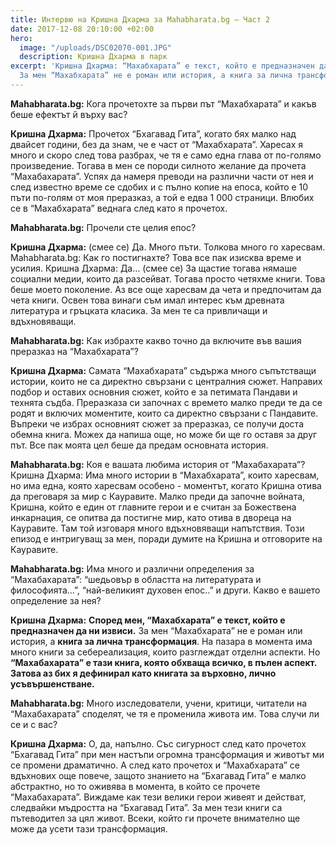 ```yaml
---
title: Интервю на Кришна Дхарма за Mahabharata.bg – Част 2
date: 2017-12-08 20:10:00 +02:00
hero:
  image: "/uploads/DSC02070-001.JPG"
  description: Кришна Дхарма в парк
excerpt: 'Кришна Дхарма: “Махабхарата” е текст, който е предназначен да ни извиси.
  За мен “Махабхарата” не е роман или история, а книга за лична трансформация. '
---
```


**Mahabharata.bg:**  Кога прочетохте за първи път “Махабхарата” и какъв беше ефектът й върху вас?

**Кришна Дхарма:** Прочетох “Бхагавад Гита”, когато бях малко над двайсет години, без да знам, че е част от “Махабхарата”. Харесах я много и скоро след това разбрах, че тя е само една глава от по-голямо произведение. Тогава в мен се породи силното желание да прочета “Махабахарата”. Успях да намеря преводи на различни части от нея и след известно време се сдобих и с пълно копие на епоса, който е 10 пъти по-голям от моя преразказ, а той е едва 1 000 страници. Влюбих се в “Махабхарата” веднага след като я прочетох.

**Mahabharata.bg:** Прочели сте целия епос?

**Кришна Дхарма:** (смее се) Да. Много пъти. Толкова много го харесвам.
Mahabharata.bg: Как го постигнахте? Това все пак изисква време и усилия.
Кришна Дхарма: Да… (смее се) За щастие тогава нямаше социални медии, които да разсейват. Тогава просто четяхме книги. Това беше моето поколение. Аз все още харесвам да чета и предпочитам да чета книги. Освен това винаги съм имал интерес към древната литература и гръцката класика. За мен те са привличащи и вдъхновяващи.

**Mahabharata.bg:** Как избрахте какво точно да включите във вашия преразказ на “Махабхарата”?

**Кришна Дхарма:** Самата “Махабхарата” съдържа много съпътстващи истории, които не са директно свързани с централния сюжет. Направих подбор и оставих основния сюжет, който е за петимата Пандави и технята съдба. Преразказа си започнах с времето малко преди те да се родят и включих моментите, които са директно свързани с Пандавите. Въпреки че избрах основният сюжет за преразказ, се получи доста обемна книга. Можех да напиша още, но може би ще го оставя за друг път. Все пак моята цел беше да предам основната история. 

**Mahabharata.bg:** Коя е вашата любима история от “Махабахарата”?
Кришна Дхарма: Има много  истории в “Махабхарата”, които харесвам, но има една, която харесвам особено - моментът, когато Кришна отива да преговаря за мир с Кауравите. Малко преди да започне войната, Кришна, който е един от главните герои и е считан за Божествена инкарнация, се опитва да постигне мир, като отива в двореца на Кауравите. Там той изговаря много вдъхновяващи напътствия. Този епизод е интригуващ за мен, поради думите на Кришна и отговорите на Кауравите. 

**Mahabharata.bg:** Има много и различни определения за “Махабахарата”: “шедьовър в областта на литературата и философията…”, “най-великият духовен епос..” и други. Какво е вашето определение за нея?

**Кришна Дхарма:** **Според мен, “Махабхарата” е текст, който е предназначен да ни извиси.** За мен “Махабхарата” не е роман или история, а **книга за лична трансформация**. На пазара в момента има много книги за себереализация, които разглеждат отделни аспекти. Но **“Махабахарата” е тази книга, която обхваща всичко, в пълен аспект. Затова аз бих я дефинирал като книгата за върховно, лично усъвършенстване.**

**Mahabharata.bg:**  Много изследователи, учени, критици, читатели на “Mахабахарата” споделят, че тя е променила живота им. Това случи ли се и с вас?

**Кришна Дхарма:** О, да, напълно. Със сигурност след като прочетох “Бхагавад Гита” при мен настъпи огромна трансформация и животът ми се промени драматично. А след като прочетох и “Махабхарата” се вдъхнових още повече, защото знанието на “Бхагавад Гита” е малко абстрактно, но то оживява в момента, в който се прочете “Махабахарата”. Виждаме как тези велики герои живеят и действат, следвайки мъдростта на “Бхагавад Гита”. За мен тези книги са пътеводител за цял живот. Всеки, който ги прочете внимателно ще може да усети тази трансформация.


